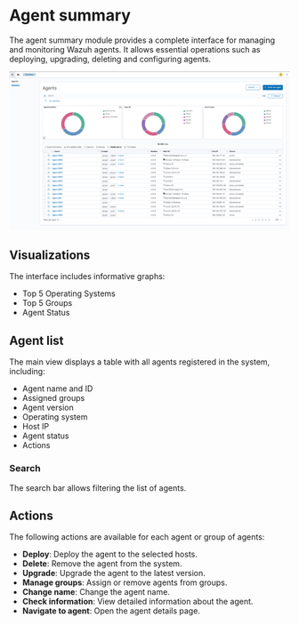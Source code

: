 # Agent summary

The agent summary module provides a complete interface for managing and monitoring Wazuh agents. It allows essential operations such as deploying, upgrading, deleting and configuring agents.

![Agent summary](agent-summary.png)

## Visualizations

The interface includes informative graphs:

- Top 5 Operating Systems
- Top 5 Groups
- Agent Status

## Agent list

The main view displays a table with all agents registered in the system, including:

- Agent name and ID
- Assigned groups
- Agent version
- Operating system
- Host IP
- Agent status
- Actions

### Search

The search bar allows filtering the list of agents.

## Actions

The following actions are available for each agent or group of agents:

- **Deploy**: Deploy the agent to the selected hosts.
- **Delete**: Remove the agent from the system.
- **Upgrade**: Upgrade the agent to the latest version.
- **Manage groups**: Assign or remove agents from groups.
- **Change name**: Change the agent name.
- **Check information**: View detailed information about the agent.
- **Navigate to agent**: Open the agent details page.
